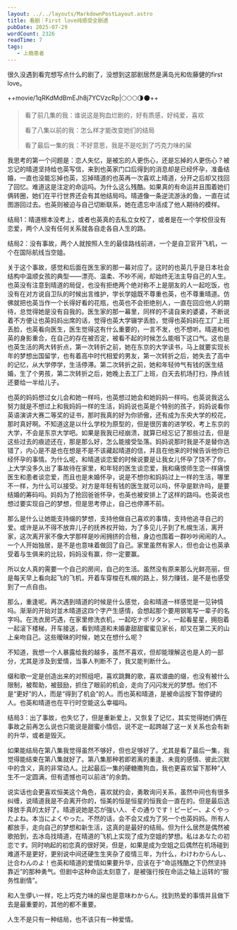 ```yaml
---
layout: ../../layouts/MarkdownPostLayout.astro
title: 看剧｜First love纯感受全剧透
pubDate: 2025-07-29
wordCount: 2326
readTime: 7
tags:
   - 上瘾患者
---
```

很久没遇到看完想写点什么的剧了，没想到这部剧居然是满岛光和佐藤健的first love。

++movie/1qRKdMdBmEJh8j7YCVzcRp|🌕🌕🌕🌗🌑++

> 看了前几集的我：谁说这是狗血烂剧的，好有质感，好纯爱，喜欢
>
> 看了八集以前的我：怎么样才能改变她们的结局
>
> 看了最后一集的我：不好意思，我是不是吃到了巧克力味的屎

我思考的第一个问题是：恋人失忆，是被忘的人更伤心，还是忘掉的人更伤心？被忘记的晴道坚持给也英写信，来到也英家门口后得到的消息却是已经怀孕，准备结婚，一直也没能忘掉也英，忘掉晴道的也英再一次喜欢上晴道，分开之后却又找回了回忆。难道这是注定的命运吗。为什么这么残酷。如果真的有命运并且围着她们俩转圈，她们在平行世界还会有其他结局吗。晴道像一条逆流游泳的鱼，一直在试图游回过去。也英则被迫与自己切断联系，她在遗忘中活成了他人期待的模样。

结局1：晴道根本没考上，或者也英真的去私立女校了，或者是在一个学校但没有恋爱，两个人没有任何关系就各自走各自人生的路。

结局2：没有事故，两个人就按照人生的最佳路线前进，一个是自卫官开飞机，一个在国际航线当空姐。

关于这个事故，感觉和后面在医生家的那一幕对应了。这时的也英几乎是日本社会结构中温顺女孩的典型——漂亮、温柔、不吵不闹，却始终无法主导自己的人生。也英没有注意到晴道的局促，也没有拒绝两个绝对称不上是朋友的人一起吃饭，也没有在对方说自卫队的时候出言维护，学长学姐既不尊重也英，也不尊重晴道。仿佛就把也英当作一个长得好看的花瓶，也英也不会拒绝别人，一直在回应他人的期待，总觉得她是没有自我的。医生家的那一幕里，同样的不请自来的婆婆，不断说着不方便让也英妈妈出席的话，觉得也英大学辍学丢脸，觉得也英妈妈在工厂上班丢脸，也英看向医生，医生觉得这有什么重要的，一言不发，也不想听。晴道和也英的身影重合，在自己的存在被否定，被看不起的时候怎么能咽下这口气。这也是也英生活的两大转折点，第一次转折之前，她在东京的大学读书，马上就要实现长年的梦想出国留学，也有着高中时代相爱的男友，第一次转折之后，她失去了高中的记忆，从大学停学，生活停滞。第二次转折之前，她和年轻帅气有钱的医生结婚，生了个男孩，第二次转折之后，她晚上去工厂上班，白天去机场打扫，挣点钱还要给一半给儿子。

也英的妈妈想过女儿会和她一样吗，也英想过她会和她妈妈一样吗。也英说我这么努力就是不想过上和我妈妈一样的生活，妈妈说也英是个特别的孩子，妈妈说看你英语演讲大赛二等奖的证书，那时我真的好为你骄傲，还有成为东央大学的校花，那时真好啊。不知道这是以什么学校为原型的，但是很厉害的进学校，考上东京的大学，不会是东京大学吧。如果是我我已经崩溃，就算已经忘记了那些过去，但是这些过去的痕迹还在，那是那么好，怎么能接受坠落。妈妈说那时我是不是替你选错了，内心是不是也在想是不是不该藏起晴道的信，并且在他来的时候告诉他你已经怀孕的事情。为什么呢，和晴道谈恋爱的时候说要是让我女儿怀孕了饶不了你，上大学没多久出了事故待在家里，和年轻的医生谈恋爱，我和痛恨师生恋一样痛恨医生和患者谈恋爱，而且也是未婚怀孕，说是不想你和妈妈过上一样的生活，哪里不一样，为什么可以接受。对方是年轻有钱的医生就可以吗，怀孕是默许吗，是要结婚的筹码吗。妈妈为了抢回爸爸怀孕，也英也被安排上了这样的路吗。也英说也想过要实现自己的梦想，但是思考停止，自己也停滞不前。

那么是什么让她能支持缀的梦想，支持他做自己喜欢的事情，支持他追寻自己的爱。或许是从不得不放弃儿子的抚养权开始，为了多见儿子到了札幌生活，离开家，这次离开家不像大学那样是吵闹拥挤的合租，身边也围着一群吵吵闹闹的人。一个人开始独居，是不是也意味着做回了自己。家里虽然有家人，但也会让也英承受着与生俱来的比较，妈妈没有赢，你一定要赢。

所以女人真的需要一个自己的房间，自己的生活。虽然没有原来那么光鲜亮丽，但是每天早上看向起飞的飞机，开着车穿梭在札幌的路上，努力赚钱，是不是也感受到了一点自由。

那么，重逢呢。再次遇到晴道的时候是什么感觉，会和晴道一样感觉是一见钟情吗。渐渐的开始对並木晴道这四个字产生感情，会想起那个要用钢笔写一辈子的名字吗。在洗衣房巧遇，在家里修洗衣机，一起吃ナポリタン，一起看星星，拥抱着一起滚下楼梯，开车接送，看到晴道和未婚妻甜甜蜜蜜见家长，却又在第二天的山上亲吻自己。这些暧昧的时候，她又在想什么呢？

不知道，我想一个人暴露给我的越多，虽然不喜欢，但却能理解这也是人的一部分，尤其是涉及到爱情，当事人判断不了，我又能判断什么。

缀和歌一定是创造出来的对照组吧，喜欢跳舞的歌，喜欢谱曲的缀，也没有被什么限制，被帮助，被鼓励，抓住了眼前的机会，走向了闪闪发光的梦想。他们不是“更好”的人，而是“得到了机会”的人。而也英和晴道，是被命运按下暂停键的人。也英和晴道也在平行时空能这么幸福吗。

结局3：出了事故，也失忆了，但是重新爱上，又恢复了记忆，其实觉得她们俩在事故之前再怎么说也只能说是甜蜜小情侣，说不定一起跨越了这一关关系也会有新的升华，或者是毁灭。

如果能结局在第八集我觉得虽然不够好，但也足够好了。尤其是看了最后一集，我觉得能结束在第八集就好了。第八集那种若即若离的重逢、未竟的感情、彼此沉默中的含义，真的非常动人。比起最后一集的硬糖撒狗血，我也更喜欢留下那种“人生不一定圆满，但有遗憾也可以前进”的余韵。

说实话也会更喜欢恒美这个角色，喜欢就约会，勇敢询问关系，虽然中间也有很多纠缠，说晴道我是不会离开你的，恒美的恒是恒星的恒我会一直在的。但是最后选择放手真的太好了。晴道说她是芯が強い人、その通りです！ピーピー、よくやったよね。本当によくやった。不然的话，会不会又成为了另一个也英妈妈。所有人都放手，走向自己的梦想和新生活，这真的是最好的结局。但为什么居然是偶然被歌拍到，去冰岛找晴道，在晴道的飞机上实现了成为空姐的梦想。私はあなたの初恋です。同时响起的初恋真的很好哭，但是，如果是成为空姐之后偶然在机场碰到难道不是更好，更别说中间还硬生生夹杂了疫情三年，为什么，わけわからんし、辻合わんのよ！也英和晴道的爱情如果要升华，应该在于“命运残酷之下仍然坚持靠近”的那种勇气。但剧中这种命运太刻意了，是被强行按在命运之轴上运转的“服务性剧情”。

和人生儚い一样，吃上巧克力味的屎也是意味わからん。找到热爱的事情并且做下去是最重要的，其他的都不重要。

人生不是只有一种结局，也不该只有一种爱情。



